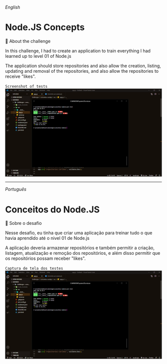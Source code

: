 _English_

# Node.JS Concepts

🚀 About the challenge

In this challenge, I had to create an application to train everything I had learned up to level 01 of Node.js

The application should store repositories and also allow the creation, listing, updating and removal of the repositories, and also allow the repositories to receive "likes".

`Screenshot of tests`
![](public/images/cover.png)

---

_Português_

# Conceitos do Node.JS

🚀 Sobre o desafio

Nesse desafio, eu tinha que criar uma aplicação para treinar tudo o que havia aprendido até o nivel 01 de Node.js

A aplicação deveria armazenar repositórios e também permitir a criação, listagem, atualização e remoção dos repositórios, e além disso permitir que os repositórios possam receber "likes".

`Captura de tela dos testes`
![](public/images/cover.png)
